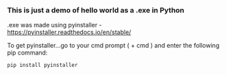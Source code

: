 ### This is just a demo of hello world as a .exe in Python 

.exe was made using pyinstaller - https://pyinstaller.readthedocs.io/en/stable/

To get pyinstaller...go to your cmd prompt ( <windows key> + cmd ) and enter the following pip command:
```  
pip install pyinstaller
```
